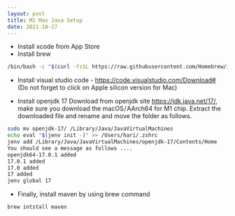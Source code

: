 ```yaml
---
layout: post
title: M1 Max Java Setup
date: 2021-10-27
---
```


- Install xcode from App Store
- Install brew

``` bash
/bin/bash -c "$(curl -fsSL https://raw.githubusercontent.com/Homebrew/install/HEAD/install.sh)"
```

- Install visual studio code - https://code.visualstudio.com/Download# (Do not forget to click on Apple silicon version for Mac)

- Install openjdk 17
Download from openjdk site https://jdk.java.net/17/, make sure you download the macOS / AArch64	for M1 chip.
Extract the downloaded file and rename and move the folder as follows.

``` bash
sudo mv openjdk-17/ /Library/Java/JavaVirtualMachines
echo eval "$(jenv init -)" >> /Users/hari/.zshrc
jenv add /Library/Java/JavaVirtualMachines/openjdk-17/Contents/Home
You should see a message as follows ....
openjdk64-17.0.1 added
17.0.1 added
17.0 added
17 added
jenv global 17
```

- Finally, install maven by using brew command

``` bash
brew intstall maven
```



